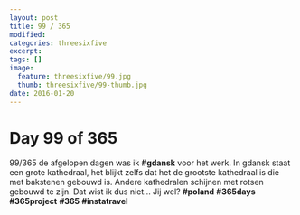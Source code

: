 ```yaml
---
layout: post
title: 99 / 365
modified:
categories: threesixfive
excerpt:
tags: []
image:
  feature: threesixfive/99.jpg
  thumb: threesixfive/99-thumb.jpg
date: 2016-01-20
---
```


# Day 99 of 365

99/365 de afgelopen dagen was ik **\#gdansk** voor het werk. In gdansk staat een grote kathedraal, het blijkt zelfs dat het de grootste kathedraal is die met bakstenen gebouwd is. Andere kathedralen schijnen met rotsen gebouwd te zijn. Dat wist ik dus niet... Jij wel? **\#poland** **\#365days** **\#365project** **\#365** **\#instatravel**

